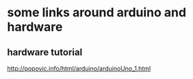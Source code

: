 some links around arduino and hardware
======================================

hardware tutorial
-----------------

http://popovic.info/html/arduino/arduinoUno_1.html
